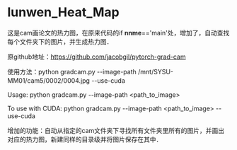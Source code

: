 # lunwen_Heat_Map
这是cam画论文的热力图，在原来代码的if __nnme__=='main'处，增加了，自动查找每个文件夹下的图片，并生成热力图．

原github地址：https://github.com/jacobgil/pytorch-grad-cam

使用方法：python gradcam.py --image-path /mnt/SYSU-MM01/cam5/0002/0004.jpg --use-cuda　　


Usage: python gradcam.py --image-path <path_to_image>

To use with CUDA: python gradcam.py --image-path <path_to_image> --use-cuda



增加的功能：自动从指定的cam文件夹下寻找所有文件夹里所有的图片，并画出对应的热力图，新建同样的目录级并将图片保存在其中．
